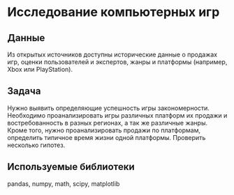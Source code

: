 # Исследование компьютерных игр
## Данные
Из открытых источников доступны исторические данные о продажах игр, оценки пользователей и экспертов, жанры и платформы (например, Xbox или PlayStation). 
## Задача
Нужно выявить определяющие успешность игры закономерности. Необходимо проанализировать игры различных платформ их продажи и востребованность в разных регионах, а так же различные жанры. Кроме того, нужно проанализировать продажи по платформам, определить типичное время жизни одной платформы. Проверить несколько гипотез.
## Используемые библиотеки
pandas, numpy, math, scipy, matplotlib

